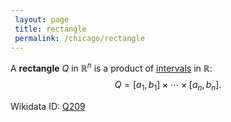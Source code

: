 ```yaml
---
 layout: page
 title: rectangle
 permalink: /chicago/rectangle
---
```

A **rectangle** $Q$ in $\mathbb R^n$ is a product of [intervals](https://mathgloss.github.io/MathGloss/interval) in $\mathbb R$: $$Q = [a_1,b_1]\times \cdots\times [a_n,b_n].$$

Wikidata ID: [Q209](https://www.wikidata.org/wiki/Q209)